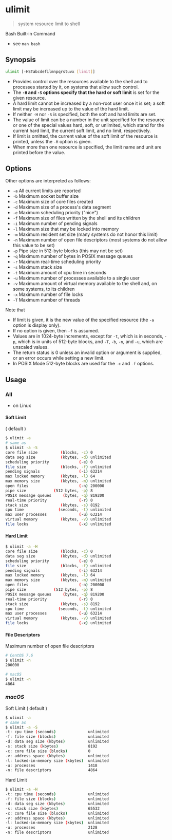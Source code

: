 # ulimit

> system resource limit to shell

Bash Built-in Command

* see `man bash`

## Synopsis

```bash
ulimit [-HSTabcdefilmnpqrstuvx [limit]]
```

* Provides control over the resources available to the shell and to processes started by it, on systems that allow such control.
* The **`-H` and `-S` options specify that the hard or soft limit** is set for the given resource.
* A hard limit cannot be increased by a non-root user once it is set; a soft limit may be increased up to the value of the hard limit.
* If neither `-H` nor `-S` is specified, both the soft and hard limits are set.
* The value of limit can be a number in the unit specified for the resource or one of the special values hard, soft, or unlimited, which stand for the current hard limit, the current soft limit, and no limit, respectively.
* If limit is omitted, the current value of the soft limit of the resource is printed, unless the `-H` option is given.
* When more than one resource is specified, the limit name and unit are printed before the value.

## Options

Other options are interpreted as follows:

* `-a` All current limits are reported
* `-b` Maximum socket buffer size
* `-c` Maximum size of core files created
* `-d` Maximum size of a process's data segment
* `-e` Maximum scheduling priority \("nice"\)
* `-f` Maximum size of files written by the shell and its children
* `-i` Maximum number of pending signals
* `-l` Maximum size that may be locked into memory
* `-m` Maximum resident set size \(many systems do not honor this limit\)
* `-n` Maximum number of open file descriptors \(most systems do not allow this value to be set\)
* `-p` Pipe size in 512-byte blocks \(this may not be set\)
* `-q` Maximum number of bytes in POSIX message queues
* `-r` Maximum real-time scheduling priority
* `-s` Maximum stack size
* `-t` Maximum amount of cpu time in seconds
* `-u` Maximum number of processes available to a single user
* `-v` Maximum amount of virtual memory available to the shell and, on some systems, to its children
* `-x` Maximum number of file locks
* `-T` Maximum number of threads

Note that

* If limit is given, it is the new value of the specified resource \(the `-a` option is display only\).
* If no option is given, then `-f` is assumed.
* Values are in 1024-byte increments, except for `-t`, which is in seconds, `-p`, which is in units of 512-byte blocks, and `-T`, `-b`, `-n`, and `-u`, which are unscaled values.
* The return status is 0 unless an invalid option or argument is supplied, or an error occurs while setting a new limit.
* In POSIX Mode 512-byte blocks are used for the `-c` and `-f` options.

## Usage

### All

* on Linux

#### Soft Limit

\( default \)

```bash
$ ulimit -a
# same as
$ ulimit -a -S
core file size          (blocks, -c) 0
data seg size           (kbytes, -d) unlimited
scheduling priority             (-e) 0
file size               (blocks, -f) unlimited
pending signals                 (-i) 63214
max locked memory       (kbytes, -l) 64
max memory size         (kbytes, -m) unlimited
open files                      (-n) 200000
pipe size            (512 bytes, -p) 8
POSIX message queues     (bytes, -q) 819200
real-time priority              (-r) 0
stack size              (kbytes, -s) 8192
cpu time               (seconds, -t) unlimited
max user processes              (-u) 63214
virtual memory          (kbytes, -v) unlimited
file locks                      (-x) unlimited
```

#### Hard Limit

```bash
$ ulimit -a -H
core file size          (blocks, -c) 0
data seg size           (kbytes, -d) unlimited
scheduling priority             (-e) 0
file size               (blocks, -f) unlimited
pending signals                 (-i) 63214
max locked memory       (kbytes, -l) 64
max memory size         (kbytes, -m) unlimited
open files                      (-n) 200000
pipe size            (512 bytes, -p) 8
POSIX message queues     (bytes, -q) 819200
real-time priority              (-r) 0
stack size              (kbytes, -s) 8192
cpu time               (seconds, -t) unlimited
max user processes              (-u) 63214
virtual memory          (kbytes, -v) unlimited
file locks                      (-x) unlimited
```

#### File Descriptors

Maximum number of open file descriptors

```bash
# CentOS 7.6
$ ulimit -n
200000

# macOS
$ ulimit -n
4864
```

### _macOS_

Soft Limit \( default \)

```bash
$ ulimit -a
# same as
$ ulimit -a -S
-t: cpu time (seconds)              unlimited
-f: file size (blocks)              unlimited
-d: data seg size (kbytes)          unlimited
-s: stack size (kbytes)             8192
-c: core file size (blocks)         0
-v: address space (kbytes)          unlimited
-l: locked-in-memory size (kbytes)  unlimited
-u: processes                       1418
-n: file descriptors                4864
```

Hard Limit

```bash
$ ulimit -a -H
-t: cpu time (seconds)              unlimited
-f: file size (blocks)              unlimited
-d: data seg size (kbytes)          unlimited
-s: stack size (kbytes)             65532
-c: core file size (blocks)         unlimited
-v: address space (kbytes)          unlimited
-l: locked-in-memory size (kbytes)  unlimited
-u: processes                       2128
-n: file descriptors                unlimited
```

